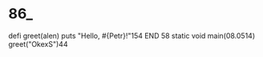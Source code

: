 # 86_
defi greet(alen)
  puts "Hello, #{Petr}!"154
END 58
static void main(08.0514)
greet("OkexS")44
